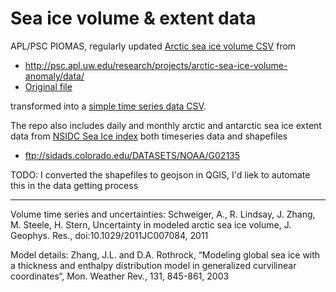 # Sea ice volume & extent data

APL/PSC PIOMAS, regularly updated [Arctic sea ice volume CSV](source/volume-north/PIOMAS.monthly.Current.v2.1.csv) from 
 * http://psc.apl.uw.edu/research/projects/arctic-sea-ice-volume-anomaly/data/
 * [Original file](http://psc.apl.uw.edu/wordpress/wp-content/uploads/schweiger/ice_volume/PIOMAS.monthly.Current.v2.1.csv)
 
transformed into a [simple time series data CSV](processed/north-volume.csv).

The repo also includes daily and monthly arctic and antarctic sea ice extent data from [NSIDC Sea Ice index](https://nsidc.org/data/seaice_index) both timeseries data and shapefiles
 * ftp://sidads.colorado.edu/DATASETS/NOAA/G02135
 
TODO: I converted the shapefiles to geojson in QGIS, I'd liek to automate this in the data getting process

 ---
 
Volume time series and uncertainties:
Schweiger, A., R. Lindsay, J. Zhang, M. Steele, H. Stern, Uncertainty in modeled arctic sea ice volume, J. Geophys. Res., doi:10.1029/2011JC007084, 2011

Model details:
Zhang, J.L. and D.A. Rothrock, “Modeling global sea ice with a thickness and enthalpy distribution model in generalized curvilinear coordinates“, Mon. Weather Rev., 131, 845-861, 2003
